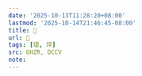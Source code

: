 ```yaml
---
date: '2025-10-13T11:28:20+08:00'
lastmod: '2025-10-14T21:46:45-08:00'
title: 󰜥
url: 󰜥
tags: [璱, 琗]
src: GHZR, DCCV
note:
---
```

